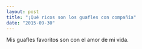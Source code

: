 ```yaml
---
layout: post
title: "¡Qué ricos son los guafles con compañía"
date: "2015-09-30"
---
```


Mis guafles favoritos son con el amor de mi vida.
